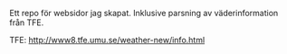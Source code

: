 Ett repo för websidor jag skapat. Inklusive parsning av väderinformation från TFE.


TFE: http://www8.tfe.umu.se/weather-new/info.html
